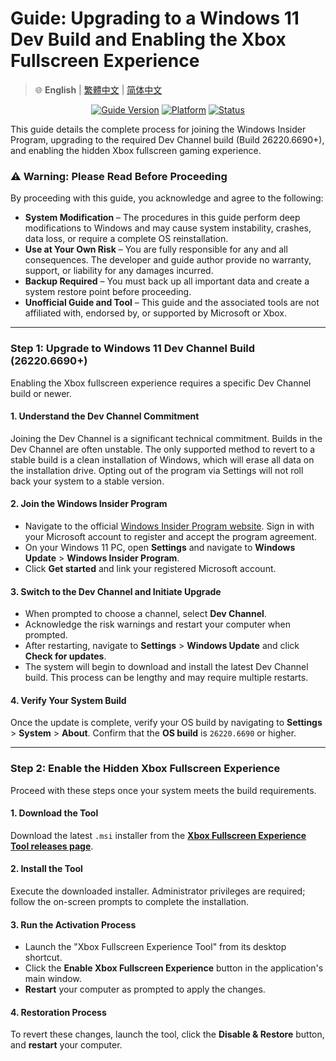 # Guide: Upgrading to a Windows 11 Dev Build and Enabling the Xbox Fullscreen Experience

> 🌐 **English** | [繁體中文](README.zh-TW.md) | [简体中文](README.zh-CN.md)

<p align="center">
<a href="#"><img src="https://img.shields.io/badge/guide_version-0.0.2-blue.svg" alt="Guide Version"></a>
<a href="#"><img src="https://img.shields.io/badge/platform-Windows%2011%2026220.6690%2B-blueviolet.svg" alt="Platform"></a>
<a href="#"><img src="https://img.shields.io/badge/status-active-brightgreen.svg" alt="Status"></a>
</p>

This guide details the complete process for joining the Windows Insider Program, upgrading to the required Dev Channel build (Build 26220.6690+), and enabling the hidden Xbox fullscreen gaming experience.

### ⚠️ **Warning: Please Read Before Proceeding**

By proceeding with this guide, you acknowledge and agree to the following:

* **System Modification** – The procedures in this guide perform deep modifications to Windows and may cause system instability, crashes, data loss, or require a complete OS reinstallation.
* **Use at Your Own Risk** – You are fully responsible for any and all consequences. The developer and guide author provide no warranty, support, or liability for any damages incurred.
* **Backup Required** – You must back up all important data and create a system restore point before proceeding.
* **Unofficial Guide and Tool** – This guide and the associated tools are not affiliated with, endorsed by, or supported by Microsoft or Xbox.

---

### Step 1: Upgrade to Windows 11 Dev Channel Build (26220.6690+)

Enabling the Xbox fullscreen experience requires a specific Dev Channel build or newer.

#### 1. Understand the Dev Channel Commitment

Joining the Dev Channel is a significant technical commitment. Builds in the Dev Channel are often unstable. The only supported method to revert to a stable build is a clean installation of Windows, which will erase all data on the installation drive. Opting out of the program via Settings will not roll back your system to a stable version.

#### 2. Join the Windows Insider Program

* Navigate to the official [Windows Insider Program website](https://insider.windows.com/). Sign in with your Microsoft account to register and accept the program agreement.
* On your Windows 11 PC, open **Settings** and navigate to **Windows Update** > **Windows Insider Program**.
* Click **Get started** and link your registered Microsoft account.

#### 3. Switch to the Dev Channel and Initiate Upgrade

* When prompted to choose a channel, select **Dev Channel**.
* Acknowledge the risk warnings and restart your computer when prompted.
* After restarting, navigate to **Settings** > **Windows Update** and click **Check for updates**.
* The system will begin to download and install the latest Dev Channel build. This process can be lengthy and may require multiple restarts.

#### 4. Verify Your System Build

Once the update is complete, verify your OS build by navigating to **Settings** > **System** > **About**. Confirm that the **OS build** is `26220.6690` or higher.

---

### Step 2: Enable the Hidden Xbox Fullscreen Experience

Proceed with these steps once your system meets the build requirements.

#### 1. Download the Tool

Download the latest `.msi` installer from the [**Xbox Fullscreen Experience Tool releases page**](https://github.com/8bit2qubit/XboxFullscreenExperienceTool/releases/latest).

#### 2. Install the Tool

Execute the downloaded installer. Administrator privileges are required; follow the on-screen prompts to complete the installation.

#### 3. Run the Activation Process

* Launch the "Xbox Fullscreen Experience Tool" from its desktop shortcut.
* Click the **Enable Xbox Fullscreen Experience** button in the application's main window.
* **Restart** your computer as prompted to apply the changes.

#### 4. Restoration Process

To revert these changes, launch the tool, click the **Disable & Restore** button, and **restart** your computer.